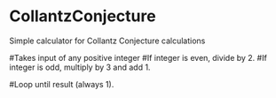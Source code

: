 # CollantzConjecture
Simple calculator for Collantz Conjecture calculations

#Takes input of any positive integer
#If integer is even, divide by 2.
#If integer is odd, multiply by 3 and add 1.

#Loop until result (always 1).
